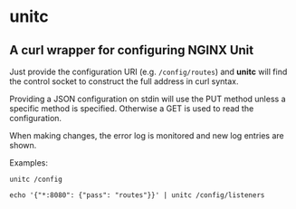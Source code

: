 unitc
=====

A curl wrapper for configuring NGINX Unit
-----------------------------------------

Just provide the configuration URI (e.g. `/config/routes`) and **unitc** will
find the control socket to construct the full address in curl syntax.

Providing a JSON configuration on stdin will use the PUT method unless a specific
method is specified. Otherwise a GET is used to read the configuration.

When making changes, the error log is monitored and new log entries are shown.

Examples:

```unitc /config```

```echo '{"*:8080": {"pass": "routes"}}' | unitc /config/listeners```
